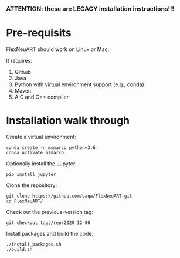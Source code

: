 ### ATTENTION: these are LEGACY installation instructions!!!

# Pre-requisits
FlexNeuART should work on Linux or Mac.

It requires:
1. Github
2. Java
3. Python with virtual environment support (e.g., conda)
4. Maven
5. A C and C++ compiler.


# Installation walk through

Create a virtual environment:
```
conda create -n msmarco python=3.6
conda activate msmarco
```
Optionally install the Jupyter:
```
pip install jupyter
```

Clone the repository:
```
git clone https://github.com/oaqa/FlexNeuART.git
cd FlexNeuART/
```

Check out the previous-version tag:
```
git checkout tags/repr2020-12-06
```

Install packages and build the code:
```
./install_packages.sh 
./build.sh 
```
